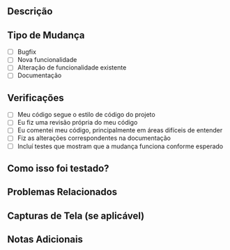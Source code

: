 ## Descrição

<!-- Descreva claramente o que este pull request faz. -->

## Tipo de Mudança

- [ ] Bugfix
- [ ] Nova funcionalidade
- [ ] Alteração de funcionalidade existente
- [ ] Documentação

## Verificações

- [ ] Meu código segue o estilo de código do projeto
- [ ] Eu fiz uma revisão própria do meu código
- [ ] Eu comentei meu código, principalmente em áreas difíceis de entender
- [ ] Fiz as alterações correspondentes na documentação
- [ ] Incluí testes que mostram que a mudança funciona conforme esperado

## Como isso foi testado?

<!-- Descreva como você testou suas mudanças. Isto pode incluir informações sobre o ambiente de teste, os casos de teste executados, etc. -->

## Problemas Relacionados

<!-- Liste quaisquer problemas que este pull request resolva. -->

## Capturas de Tela (se aplicável)

<!-- Adicione capturas de tela para ajudar a explicar suas mudanças, se forem visuais. -->

## Notas Adicionais

<!-- Inclua qualquer outra informação relevante aqui. -->